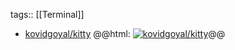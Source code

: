 tags:: [[Terminal]]

- [kovidgoyal/kitty](https://github.com/kovidgoyal/kitty)
  @@html: <a href="https://github.com/kovidgoyal/kitty/"><img src="https://github-readme-stats-astronomer.vercel.app/api/pin/?username=kovidgoyal&repo=kitty&theme=tokyonight" alt="kovidgoyal/kitty"/></a>@@